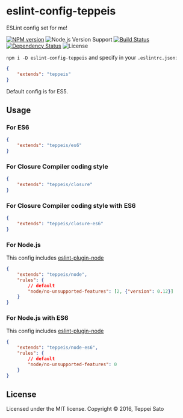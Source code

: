 eslint-config-teppeis
====

ESLint config set for me!

[![NPM version][npm-image]][npm-url]
![Node.js Version Support][node-version]
[![Build Status][travis-image]][travis-url]
[![Dependency Status][deps-image]][deps-url]
![License][license]

`npm i -D eslint-config-teppeis` and specify in your `.eslintrc.json`:

```json
{
    "extends": "teppeis"
}
```

Default config is for ES5.

## Usage

### For ES6

```json
{
    "extends": "teppeis/es6"
}
```

### For Closure Compiler coding style

```json
{
    "extends": "teppeis/closure"
}
```

### For Closure Compiler coding style with ES6

```json
{
    "extends": "teppeis/closure-es6"
}
```

### For Node.js

This config includes [eslint-plugin-node](https://www.npmjs.com/package/eslint-plugin-node)

```json
{
    "extends": "teppeis/node",
    "rules": {
        // default
        "node/no-unsupported-features": [2, {"version": 0.12}]
    }
}
```

### For Node.js with ES6

This config includes [eslint-plugin-node](https://www.npmjs.com/package/eslint-plugin-node)

```json
{
    "extends": "teppeis/node-es6",
    "rules": {
        // default
        "node/no-unsupported-features": 0
    }
}
```

## License

Licensed under the MIT license.
Copyright © 2016, Teppei Sato

[npm-image]: https://img.shields.io/npm/v/eslint-config-teppeis.svg
[npm-url]: https://npmjs.org/package/eslint-config-teppeis
[npm-downloads-image]: https://img.shields.io/npm/dm/eslint-config-teppeis.svg
[travis-image]: https://img.shields.io/travis/teppeis/eslint-config-teppeis/master.svg
[travis-url]: https://travis-ci.org/teppeis/eslint-config-teppeis
[deps-image]: https://img.shields.io/david/teppeis/eslint-config-teppeis.svg
[deps-url]: https://david-dm.org/teppeis/eslint-config-teppeis
[node-version]: https://img.shields.io/badge/Node.js%20support-v0.12–v5-brightgreen.svg
[coverage-image]: https://img.shields.io/coveralls/teppeis/eslint-config-teppeis/master.svg
[coverage-url]: https://coveralls.io/github/teppeis/eslint-config-teppeis?branch=master
[license]: https://img.shields.io/npm/l/eslint-config-teppeis.svg
